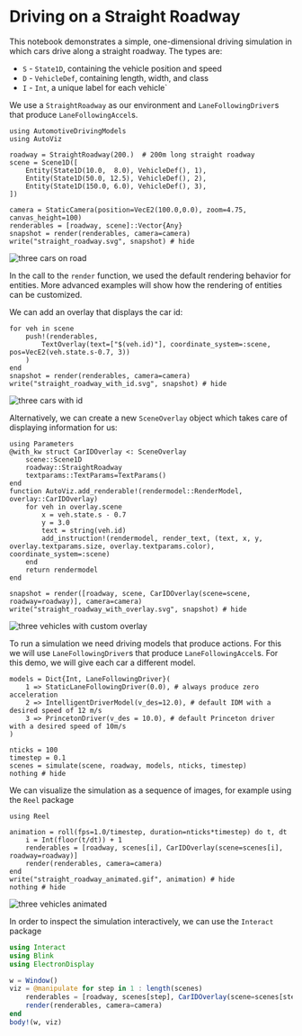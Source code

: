 # Driving on a Straight Roadway

This notebook demonstrates a simple, one-dimensional driving simulation in which
cars drive along a straight roadway.
The types are:

- `S` - `State1D`, containing the vehicle position and speed
- `D` - `VehicleDef`, containing length, width, and class
- `I` - `Int`, a unique label for each vehicle`

We use a `StraightRoadway` as our environment and `LaneFollowingDriver`s that produce `LaneFollowingAccel`s.

```@example straight_roadway
using AutomotiveDrivingModels
using AutoViz

roadway = StraightRoadway(200.)  # 200m long straight roadway
scene = Scene1D([
    Entity(State1D(10.0,  8.0), VehicleDef(), 1),
    Entity(State1D(50.0, 12.5), VehicleDef(), 2),
    Entity(State1D(150.0, 6.0), VehicleDef(), 3),
])

camera = StaticCamera(position=VecE2(100.0,0.0), zoom=4.75, canvas_height=100)
renderables = [roadway, scene]::Vector{Any}
snapshot = render(renderables, camera=camera)
write("straight_roadway.svg", snapshot) # hide
```
![three cars on road](straight_roadway.svg)

In the call to the `render` function, we used the default rendering behavior for
entities. More advanced examples will show how the rendering of entities can be customized.

We can add an overlay that displays the car id:

```@example straight_roadway
for veh in scene
    push!(renderables, 
        TextOverlay(text=["$(veh.id)"], coordinate_system=:scene, pos=VecE2(veh.state.s-0.7, 3))
    )
end
snapshot = render(renderables, camera=camera)
write("straight_roadway_with_id.svg", snapshot) # hide
```
![three cars with id](straight_roadway_with_id.svg)


Alternatively, we can create a new `SceneOverlay` object which takes care of
displaying information for us:

```@example straight_roadway
using Parameters
@with_kw struct CarIDOverlay <: SceneOverlay
    scene::Scene1D
    roadway::StraightRoadway
    textparams::TextParams=TextParams()
end
function AutoViz.add_renderable!(rendermodel::RenderModel, overlay::CarIDOverlay)
    for veh in overlay.scene
        x = veh.state.s - 0.7
        y = 3.0
        text = string(veh.id)
        add_instruction!(rendermodel, render_text, (text, x, y, overlay.textparams.size, overlay.textparams.color), coordinate_system=:scene)
    end
    return rendermodel
end

snapshot = render([roadway, scene, CarIDOverlay(scene=scene, roadway=roadway)], camera=camera)
write("straight_roadway_with_overlay.svg", snapshot) # hide
```
![three vehicles with custom overlay](straight_roadway_with_overlay.svg)


To run a simulation we need driving models that produce actions.
For this we will use `LaneFollowingDriver`s that produce `LaneFollowingAccel`s.
For this demo, we will give each car a different model.

```@example straight_roadway
models = Dict{Int, LaneFollowingDriver}(
    1 => StaticLaneFollowingDriver(0.0), # always produce zero acceleration
    2 => IntelligentDriverModel(v_des=12.0), # default IDM with a desired speed of 12 m/s
    3 => PrincetonDriver(v_des = 10.0), # default Princeton driver with a desired speed of 10m/s
)

nticks = 100
timestep = 0.1
scenes = simulate(scene, roadway, models, nticks, timestep)
nothing # hide
```
We can visualize the simulation as a sequence of images, for example using the
`Reel` package

```@example straight_roadway
using Reel

animation = roll(fps=1.0/timestep, duration=nticks*timestep) do t, dt
    i = Int(floor(t/dt)) + 1
    renderables = [roadway, scenes[i], CarIDOverlay(scene=scenes[i], roadway=roadway)]
    render(renderables, camera=camera)
end
write("straight_roadway_animated.gif", animation) # hide
nothing # hide
```
![three vehicles animated](straight_roadway_animated.gif)

In order to inspect the simulation interactively, we can use the `Interact` package

```julia
using Interact
using Blink
using ElectronDisplay

w = Window()
viz = @manipulate for step in 1 : length(scenes)
    renderables = [roadway, scenes[step], CarIDOverlay(scene=scenes[step], roadway=roadway)]
    render(renderables, camera=camera)
end
body!(w, viz)
```
